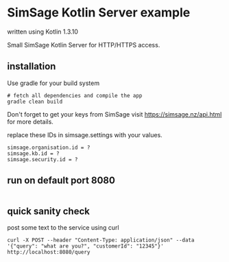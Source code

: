 # SimSage Kotlin Server example

written using Kotlin 1.3.10

Small SimSage Kotlin Server for HTTP/HTTPS access.

## installation
Use gradle for your build system
```
# fetch all dependencies and compile the app
gradle clean build
```
Don't forget to get your keys from SimSage 
visit https://simsage.nz/api.html for more details.

replace these IDs in simsage.settings with your values.
```
simsage.organisation.id = ?
simsage.kb.id = ?
simsage.security.id = ?
```

## run on default port 8080
```
```

## quick sanity check
post some text to the service using curl
```
curl -X POST --header "Content-Type: application/json" --data '{"query": "what are you?", "customerId": "12345"}' http://localhost:8080/query
```
